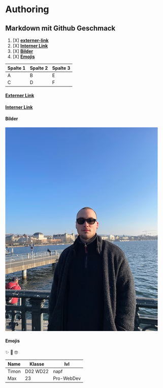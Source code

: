 # Authoring
## Markdown mit Github Geschmack

1. [X] [**externer-link**](#externer-link)
2. [X] [**Interner Link**](#interner-link)
3. [X] [**Bilder**](#bilder)
4. [X] [**Emojis**](#emojis)

Spalte 1|Spalte 2|Spalte 3
--------|--------|--------
    A   |    B   |    E
    C   |    D   |    F   

#### [Externer Link](www.google.com)

#### [Interner Link](./image)

#### Bilder
![bild](./image/timon_in_zueri.jpg)

#### Emojis

:sparkles: :boxing_glove: :nerd_face:

Name    |Klasse  |lvl 
--------|--------|--------
Timon   |D02 WD22|napf   
Max     |   23   |Pro-WebDev

    

